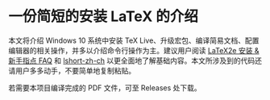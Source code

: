 # 一份简短的安装 LaTeX 的介绍

本文将介绍 Windows 10 系统中安装 TeX Live、升级宏包、编译简易文档、配置编辑器的相关操作，并多以介绍命令行操作为主。建议用户阅读 [LaTeX2e 安装 & 新手指点 FAQ](http://www.latexstudio.net/archives/11469.html) 和 [lshort-zh-ch](http://mirrors.ctan.org/info/lshort/chinese/lshort-zh-cn.pdf)  以更全面地了解基础内容。本文所涉及到的代码还请用户多多动手，不要简单地复制粘贴。

若需要本项目编译完成的 PDF 文件，可至 Releases 处下载。
